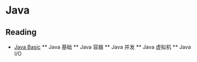 # Java

## Reading 
* [Java Basic](https://github.com/CyC2018/CS-Notes#coffee-java)
** Java 基础
** Java 容器
** Java 并发
** Java 虚拟机
** Java I/O